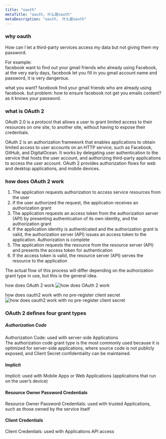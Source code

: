 ```yaml
---
title: "oauth"
metaTitle: "oauth, 什么是oauth"
metaDescription: "oauth， 什么是oauth"
---
```



### why oauth
How can I let a third-party services access my data but not giving them my password. 

For example:  
facebook want to find out your gmail friends who already using Facebook, at the very early days, facebook let you fill in you gmail account name and password, it is very dangerous.

what you want?
facebook find your gmail friends who are already using facebook.
but problem:
how to ensure facebook not get you emails content? as it knows your password.



### what is OAuth 2
OAuth 2.0 is a protocol that allows a user to grant limited access to their resources on one site, to another site, without having to expose their credentials.

OAuth 2 is an authorization framework that enables applications to obtain limited access to user accounts on an HTTP service, such as Facebook, GitHub, and DigitalOcean. It works by delegating user authentication to the service that hosts the user account, and authorizing third-party applications to access the user account. OAuth 2 provides authorization flows for web and desktop applications, and mobile devices.


### how does OAuth 2 work
1. The application requests authorization to access service resources from the user
1. If the user authorized the request, the application receives an authorization grant
1. The application requests an access token from the authorization server (API) by presenting authentication of its own identity, and the authorization grant
1. If the application identity is authenticated and the authorization grant is valid, the authorization server (API) issues an access token to the application. Authorization is complete
1. The application requests the resource from the resource server (API) and presents the access token for authentication
1. If the access token is valid, the resource server (API) serves the resource to the application

The actual flow of this process will differ depending on the authorization grant type in use, but this is the general idea.

how does OAuth 2 work
![how does OAuth 2 work](https://raw.githubusercontent.com/Boytobeaman/learnnote.site/master/static/documents/images/how-does-oauth2-work.jpg)


how does oauth2 work with no pre-register client secret
![how does oauth2 work with no pre-register client secret](https://raw.githubusercontent.com/Boytobeaman/learnnote.site/master/static/documents/images/how-does-oauth2-work-with-no-pre-register-client-secret.jpg)


### OAuth 2 defines four grant types
##### Authorization Code
Authorization Code: used with server-side Applications  
The authorization code grant type is the most commonly used because it is optimized for server-side applications, where source code is not publicly exposed, and Client Secret confidentiality can be maintained. 

#### Implicit
Implicit: used with Mobile Apps or Web Applications (applications that run on the user’s device)  

#### Resource Owner Password Credentials
Resource Owner Password Credentials: used with trusted Applications, such as those owned by the service itself  

#### Client Credentials
Client Credentials: used with Applications API access
